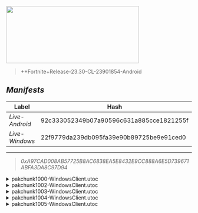 <div style="pointer-events: none">
  <img style="pointer-events: none" src="https://raw.githubusercontent.com/Tectors/Archive/master/source/dependents/gen.26.00.svg" width="360" height="155">
<div>

 >  
  
  > ++Fortnite+Release-23.30-CL-23901854-Android

## *Manifests*
| Label | Hash | Route |
| - | - | - |
| *Live-Android* | 92c333052349b07a90596c631a885cce1821255f | [EfrDpeHB26YDIKtwd0muZZ6TT74oeg](https://github.com/Tectors/Archive/blob/master/manifests/EfrDpeHB26YDIKtwd0muZZ6TT74oeg.manifest) |
| *Live-Windows* | 22f9779da239db095fa39e90b89725be9e91ced0 | [GFp_xYd0U-HIJv1ZwECaLu9sK-XoXw](https://github.com/Tectors/Archive/blob/master/manifests/GFp_xYd0U-HIJv1ZwECaLu9sK-XoXw.manifest) |

---

> *0xA97CAD008AB57725B8AC6838EA5E8432E9CC888A6E5D739671ABFA3DA8C97D94*

<details>
  <summary>pakchunk1000-WindowsClient.utoc</summary>

 > 
    0xC73D5A784E47534123FF8929FD65E7B1984B061EFECFE696573D06D713AB4C1F

  </details>

<details>
  <summary>pakchunk1002-WindowsClient.utoc</summary>

 > 
    0xDDB78DDD7971B5CA666936B53BAEBAF5498067B1C7B3C5053B35104803925AFE

  <img src="https://raw.githubusercontent.com/Tectors/Archive/master/source/dependents/referred/EID_SunMelt.svg" width="100"> 
</details>

<details>
  <summary>pakchunk1003-WindowsClient.utoc</summary>

 > 
    0x0E984AEE16EB6E7BD01821A184D7C2A5EF9B0CF979AB5C350EC683E0EBC980E7

  <img src="https://raw.githubusercontent.com/Tectors/Archive/master/source/dependents/referred/EID_Deceiver.svg" width="100"> 
</details>

<details>
  <summary>pakchunk1004-WindowsClient.utoc</summary>

 > 
    0x5F149D17C16F53A4CF98C8366452DCC4F5C5CA89B7B3921C0E9485CFCADC75F4

  <img src="https://raw.githubusercontent.com/Tectors/Archive/master/source/dependents/referred/EID_Devotion.svg" width="100"> 
</details>

<details>
  <summary>pakchunk1005-WindowsClient.utoc</summary>

 > 
    0xBCBB86008233DD9B732E1255D10AA46B756E85267B9C1FD4451302A1244AADB3

  <img src="https://raw.githubusercontent.com/Tectors/Archive/master/source/dependents/referred/Pickaxe_SuperNovaTaro.svg" width="100"> <img src="https://raw.githubusercontent.com/Tectors/Archive/master/source/dependents/referred/MusicPack_188_SuperNovaTaro.svg" width="100"> <img src="https://raw.githubusercontent.com/Tectors/Archive/master/source/dependents/referred/LoadingScreen_SeptCrew.svg" width="100"> <img src="https://raw.githubusercontent.com/Tectors/Archive/master/source/dependents/referred/Character_SuperNovaTaro.svg" width="100"> <img src="https://raw.githubusercontent.com/Tectors/Archive/master/source/dependents/referred/Backpack_SuperNovaTaro.svg" width="100"> 
</details>

